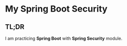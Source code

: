 # My Spring Boot Security

## TL;DR
I am practicing **Spring Boot** with **Spring Security** module.

